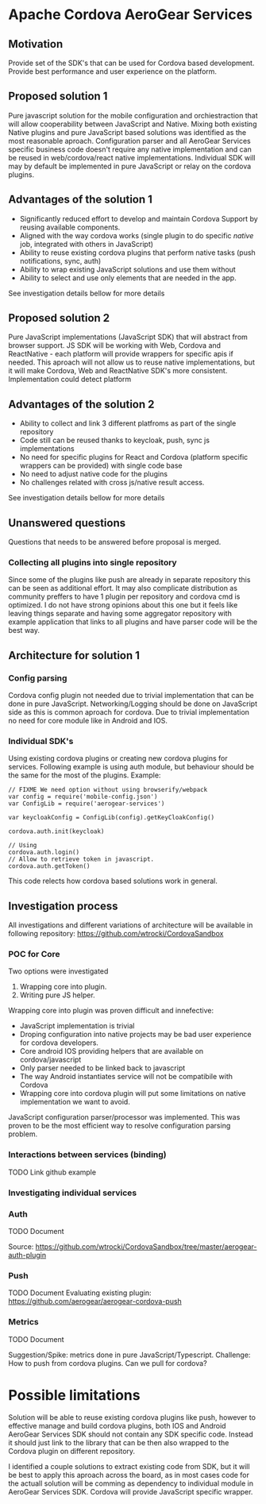 # Apache Cordova AeroGear Services

## Motivation

Provide set of the SDK's that can be used for Cordova based development.
Provide best performance and user experience on the platform.

## Proposed solution 1

Pure javascript solution for the mobile configuration and orchiestraction 
that will allow cooperability between JavaScript and Native.
Mixing both existing Native plugins and pure JavaScript based solutions was identified as the most reasonable aproach.
Configuration parser and all AeroGear Services specific business code doesn't require any native implementation and can be reused in web/cordova/react native implementations. Individual SDK will may by default be implemented in pure JavaScript or relay on the cordova plugins. 

## Advantages of the solution 1

- Significantly reduced effort to develop and maintain Cordova Support by reusing available components.
- Aligned with the way cordova works (single plugin to do specific *native* job, integrated with others in JavaScript)
- Ability to reuse existing cordova plugins that perform native tasks (push notifications, sync, auth)
- Ability to wrap existing JavaScript solutions and use them without 
- Ability to select and use only elements that are needed in the app.

See investigation details bellow for more details

## Proposed solution 2

Pure JavaScript implementations (JavaScript SDK) that will abstract from browser support.
JS SDK will be working with Web, Cordova and ReactNative - each platform will provide wrappers for specific apis if needed.
This aproach will not allow us to reuse native implementations, but it will make Cordova, Web and ReactNative SDK's more consistent. Implementation could detect platform 

## Advantages of the solution 2

- Ability to collect and link 3 different platfroms as part of the single repository
- Code still can be reused thanks to keycloak, push, sync js implementations
- No need for specific plugins for React and Cordova (platform specific wrappers can be provided) with single code base
- No need to adjust native code for the plugins
- No challenges related with cross js/native result access.

See investigation details bellow for more details

## Unanswered questions

Questions that needs to be answered before proposal is merged.

### Collecting all plugins into single repository

Since some of the plugins like push are already in separate repository this can be seen as additional effort. 
It may also complicate distribution as community preffers to have 1 plugin per repository and cordova cmd is optimized.
I do not have strong opinions about this one but it feels like leaving things separate and having some aggregator repository with example application that links to all plugins and have parser code will be the best way.

## Architecture for solution 1

### Config parsing 

Cordova config plugin not needed due to trivial implementation that can be done in pure JavaScript.
Networking/Logging should be done on JavaScript side as this is common aproach for cordova.
Due to trivial implementation no need for core module like in Android and IOS.

### Individual SDK's

Using existing cordova plugins or creating new cordova plugins for services.
Following example is using auth module, but behaviour should be the same for the most of the plugins.
Example:

```
// FIXME We need option without using browserify/webpack
var config = require('mobile-config.json')
var ConfigLib = require('aerogear-services')

var keycloakConfig = ConfigLib(config).getKeyCloakConfig()

cordova.auth.init(keycloak)

// Using 
cordova.auth.login()
// Allow to retrieve token in javascript.
cordova.auth.getToken()
```

This code relects how cordova based solutions work in general.

## Investigation process

All investigations and different variations of architecture will be available in following repository:
https://github.com/wtrocki/CordovaSandbox

### POC for Core

Two options were investigated
1. Wrapping core into plugin. 
1. Writing pure JS helper.

Wrapping core into plugin was proven difficult and innefective:
- JavaScript implementation is trivial
- Droping configuration into native projects may be bad user experience for cordova developers.
- Core android IOS providing helpers that are available on cordova/javascript
- Only parser needed to be linked back to javascript
- The way Android instantiates service will not be compatibile with Cordova 
- Wrapping core into cordova plugin will put some limitations on native implementation we want to avoid.

JavaScript configuration parser/processor was implemented.
This was proven to be the most efficient way to resolve configuration parsing problem.

### Interactions between services (binding)

TODO Link github example

### Investigating individual services

### Auth

TODO Document

Source: https://github.com/wtrocki/CordovaSandbox/tree/master/aerogear-auth-plugin

### Push

TODO Document
Evaluating existing plugin: https://github.com/aerogear/aerogear-cordova-push

### Metrics
TODO Document

Suggestion/Spike: metrics done in pure JavaScript/Typescript.
Challenge: How to push from cordova plugins. Can we pull for cordova?

# Possible limitations

Solution will be able to reuse existing cordova plugins like push, 
however to effective manage and build cordova plugins, 
both IOS and Android AeroGear Services SDK should not contain any SDK specific code.
Instead it should just link to the library that can be then also wrapped to the Cordova plugin on different repository.

I identified a couple solutions to extract existing code from SDK, 
but it will be best to apply this aproach across the board, as in most cases code for 
the actuall solution will be comming as dependency to individual module in AeroGear Services SDK.
Cordova will provide JavaScript specific wrapper.

